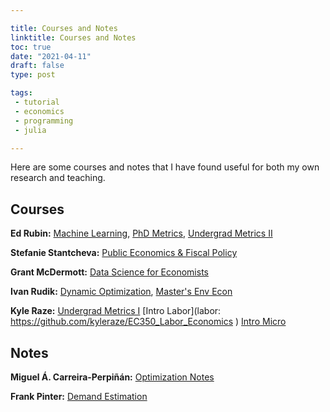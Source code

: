 ```yaml
---

title: Courses and Notes
linktitle: Courses and Notes
toc: true
date: "2021-04-11"
draft: false
type: post

tags:
 - tutorial
 - economics
 - programming
 - julia

---
```


Here are some courses and notes that I have found useful for both my own research and teaching.

## Courses

__Ed Rubin:__ [Machine Learning](https://github.com/edrubin/EC524W21), [PhD Metrics](https://github.com/edrubin/EC525S19), [Undergrad Metrics II](https://github.com/edrubin/EC421W21)

__Stefanie Stantcheva:__ [Public Economics & Fiscal Policy](https://scholar.harvard.edu/stantcheva/classes/ec2450b-public-economics-and-fiscal-policy)

__Grant McDermott:__ [Data Science for Economists](https://github.com/uo-ec607/lectures)

__Ivan Rudik:__  [Dynamic Optimization](https://github.com/AEM7130/), [Master's Env Econ](https://github.com/irudik/aem6510)

__Kyle Raze:__  [Undergrad Metrics I](https://github.com/kyleraze/EC320_Econometrics) [Intro Labor](labor: https://github.com/kyleraze/EC350_Labor_Economics ) [Intro Micro](https://github.com/kyleraze/EC201_Microeconomics)

## Notes

__Miguel Á. Carreira-Perpiñán:__  [Optimization Notes](http://faculty.ucmerced.edu/mcarreira-perpinan/teaching/EECS260/lecture-notes.pdf)

__Frank Pinter:__ [Demand Estimation](https://www.frankpinter.com/demand/)

